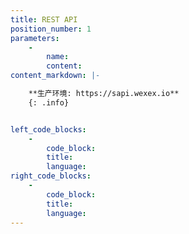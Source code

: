 ```yaml
---
title: REST API
position_number: 1
parameters:
    -
        name:
        content:
content_markdown: |-

    **生产环境: https://sapi.wexex.io**
    {: .info}


left_code_blocks:
    -
        code_block:
        title:
        language:
right_code_blocks:
    -
        code_block:
        title:
        language:
---
```

